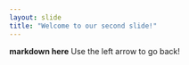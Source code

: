 ```yaml
---
layout: slide
title: "Welcome to our second slide!"
---
```

**markdown here**
Use the left arrow to go back!
